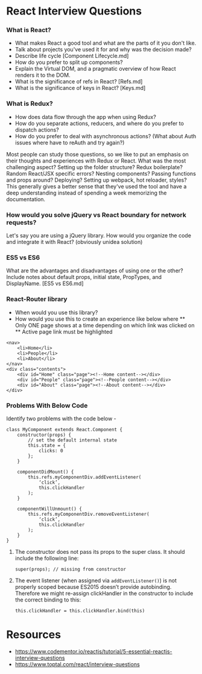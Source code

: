 # React Interview Questions

### What is React?  

* What makes React a good tool and what are the parts of it you don't like.
* Talk about projects you've used it for and why was the decision made?
* Describe life cycle [Component Lifecycle.md]
* How do you prefer to split up components?
* Explain the Virtual DOM, and a pragmatic overview of how React renders it to the DOM.
* What is the significance of refs in React? [Refs.md]
* What is the significance of keys in React? [Keys.md]

### What is Redux?

* How does data flow through the app when using Redux?
* How do you separate actions, reducers, and where do you prefer to dispatch actions? 
* How do you prefer to deal with asynchronous actions? (What about Auth issues where have to reAuth and try again?)

Most people can study those questions, so we like to put an emphasis on their thoughts and experiences with Redux or React. What was the most challenging aspect? Setting up the folder structure? Redux boilerplate? Random React/JSX specific errors? Nesting components? Passing functions and props around? Deploying? Setting up webpack, hot reloader, styles? This generally gives a better sense that they've used the tool and have a deep understanding instead of spending a week memorizing the documentation.

### How would you solve jQuery vs React boundary for network requests?

Let's say you are using a jQuery library.  How would you organize the code and integrate it with React?  (obviously unidea solution)

### ES5 vs ES6

What are the advantages and disadvantages of using one or the other? Include notes about default props, initial state, PropTypes, and DisplayName. [ES5 vs ES6.md]

### React-Router library

* When would you use this library?
* How would you use this to create an experience like below where 
** Only ONE page shows at a time depending on which link was clicked on
** Active page link must be highlighted

```
<nav>
	<li>Home</li>
	<li>People</li>
	<li>About</li>
</nav>
<div class="contents">
	<div id="Home" class="page"><!--Home content--></div>
	<div id="People" class="page"><!--People content--></div>
	<div id="About" class="page"><!--About content--></div>
</div>

```

### Problems With Below Code

Identify two problems with the code below - 

```
class MyComponent extends React.Component {
    constructor(props) {
        // set the default internal state
        this.state = {
            clicks: 0
        };
    }

    componentDidMount() {
        this.refs.myComponentDiv.addEventListener(
            ‘click’, 
            this.clickHandler
        );
    }

    componentWillUnmount() {
        this.refs.myComponentDiv.removeEventListener(
            ‘click’, 
            this.clickHandler
        );
    }
}
 ```

1. The constructor does not pass its props to the super class. It should include the following line:

    ```super(props); // missing from constructor```

2. The event listener (when assigned via ```addEventListener()```) is not properly scoped because ES2015 doesn’t provide autobinding. Therefore we might re-assign clickHandler in the constructor to include the correct binding to this:

    ```this.clickHandler = this.clickHandler.bind(this)``` 


# Resources

* https://www.codementor.io/reactjs/tutorial/5-essential-reactjs-interview-questions
* https://www.toptal.com/react/interview-questions